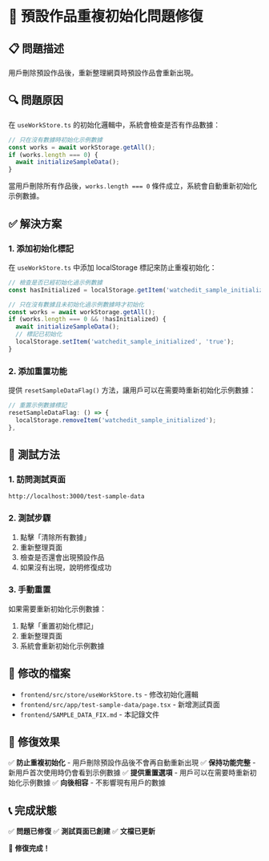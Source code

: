 # 🔧 預設作品重複初始化問題修復

## 📋 問題描述

用戶刪除預設作品後，重新整理網頁時預設作品會重新出現。

## 🔍 問題原因

在 `useWorkStore.ts` 的初始化邏輯中，系統會檢查是否有作品數據：

```typescript
// 只在沒有數據時初始化示例數據
const works = await workStorage.getAll();
if (works.length === 0) {
  await initializeSampleData();
}
```

當用戶刪除所有作品後，`works.length === 0` 條件成立，系統會自動重新初始化示例數據。

## ✅ 解決方案

### 1. **添加初始化標記**
在 `useWorkStore.ts` 中添加 localStorage 標記來防止重複初始化：

```typescript
// 檢查是否已經初始化過示例數據
const hasInitialized = localStorage.getItem('watchedit_sample_initialized');

// 只在沒有數據且未初始化過示例數據時才初始化
const works = await workStorage.getAll();
if (works.length === 0 && !hasInitialized) {
  await initializeSampleData();
  // 標記已初始化
  localStorage.setItem('watchedit_sample_initialized', 'true');
}
```

### 2. **添加重置功能**
提供 `resetSampleDataFlag()` 方法，讓用戶可以在需要時重新初始化示例數據：

```typescript
// 重置示例數據標記
resetSampleDataFlag: () => {
  localStorage.removeItem('watchedit_sample_initialized');
},
```

## 🧪 測試方法

### 1. **訪問測試頁面**
```
http://localhost:3000/test-sample-data
```

### 2. **測試步驟**
1. 點擊「清除所有數據」
2. 重新整理頁面
3. 檢查是否還會出現預設作品
4. 如果沒有出現，說明修復成功

### 3. **手動重置**
如果需要重新初始化示例數據：
1. 點擊「重置初始化標記」
2. 重新整理頁面
3. 系統會重新初始化示例數據

## 📁 修改的檔案

- `frontend/src/store/useWorkStore.ts` - 修改初始化邏輯
- `frontend/src/app/test-sample-data/page.tsx` - 新增測試頁面
- `frontend/SAMPLE_DATA_FIX.md` - 本記錄文件

## 🎯 修復效果

✅ **防止重複初始化** - 用戶刪除預設作品後不會再自動重新出現
✅ **保持功能完整** - 新用戶首次使用時仍會看到示例數據
✅ **提供重置選項** - 用戶可以在需要時重新初始化示例數據
✅ **向後相容** - 不影響現有用戶的數據

## 📞 完成狀態

✅ **問題已修復**
✅ **測試頁面已創建**
✅ **文檔已更新**

🎯 **修復完成！** 